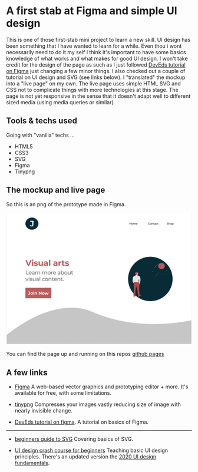 # A first stab at Figma and simple UI design

This is one of those first-stab mini project to learn a new skill. UI design has been something that I have wanted to learn for a while. Even thou i wont necessarily need to do it my self I think it's important to have some basics knowledge of what works and what makes for good UI design. I won't take credit for the design of the page as such as I just followed  [DevEds tutorial on Figma](https://www.youtube.com/watch?v=4W4LvJnNegA&t=2161s) just changing a few minor things. I also checked out a couple of tutorial on UI design and SVG (see links below). I "translated" the mockup into a "live page" on my own. The live page 
uses simple HTML SVG and CSS not to complicate things with more technologies at this stage.
The page is not yet responsive in the sense that it doesn't adapt well to different sized media (using media queries or similar).

## Tools & techs used
Going with "vanilla" techs ...

- HTML5 
- CSS3
- SVG
- Figma
- Tinypng

## The mockup and live page
So this is an png of the prototype made in Figma.

<img src="./landing.png" alt="drawing" style="width:900px;"/>

You can find the page up and running on this repos [github pages](https://janva.github.io/learningui/. )

## A few links 

- [Figma](https://www.figma.com/) A web-based vector graphics and prototyping editor + more. It's available for free, with some limitations.

- [tinypng](https://tinypng.com/) Compresses your images vastly reducing size of image with nearly invisible change.

- [DevEds tutorial on figma](https://www.youtube.com/watch?v=4W4LvJnNegA&t=2161s). A tutorial on basics of Figma.
****
- [ beginners guide to SVG](https://www.youtube.com/watch?v=ZJSCl6XEdP8) Covering basics
of SVG.

- [UI design crash course for beginners](https://www.youtube.com/watch?v=_Hp_dI0DzY4&t=1232s)
  Teaching basic UI design principles. There's an updated version the [2020 UI design fundamentals](https://www.youtube.com/watch?v=tRpoI6vkqLs).


